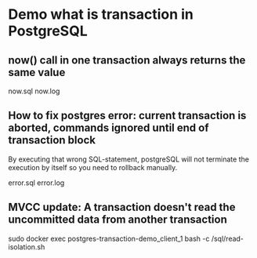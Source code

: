 # Demo what is transaction in PostgreSQL

## now() call in one transaction always returns the same value

now.sql
now.log


## How to fix postgres error: current transaction is aborted, commands ignored until end of transaction block

By executing that wrong SQL-statement, postgreSQL will not terminate the execution by itself so you need to rollback manually.

error.sql
error.log


## MVCC update: A transaction doesn't read the uncommitted data from another transaction

sudo docker exec postgres-transaction-demo_client_1 bash -c /sql/read-isolation.sh

